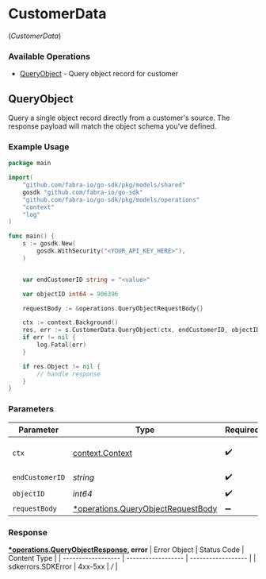 # CustomerData
(*CustomerData*)

### Available Operations

* [QueryObject](#queryobject) - Query object record for customer

## QueryObject

Query a single object record directly from a customer's source. The response payload will match the object schema you've defined.

### Example Usage

```go
package main

import(
	"github.com/fabra-io/go-sdk/pkg/models/shared"
	gosdk "github.com/fabra-io/go-sdk"
	"github.com/fabra-io/go-sdk/pkg/models/operations"
	"context"
	"log"
)

func main() {
    s := gosdk.New(
        gosdk.WithSecurity("<YOUR_API_KEY_HERE>"),
    )


    var endCustomerID string = "<value>"

    var objectID int64 = 906396

    requestBody := &operations.QueryObjectRequestBody{}

    ctx := context.Background()
    res, err := s.CustomerData.QueryObject(ctx, endCustomerID, objectID, requestBody)
    if err != nil {
        log.Fatal(err)
    }

    if res.Object != nil {
        // handle response
    }
}
```

### Parameters

| Parameter                                                                                   | Type                                                                                        | Required                                                                                    | Description                                                                                 |
| ------------------------------------------------------------------------------------------- | ------------------------------------------------------------------------------------------- | ------------------------------------------------------------------------------------------- | ------------------------------------------------------------------------------------------- |
| `ctx`                                                                                       | [context.Context](https://pkg.go.dev/context#Context)                                       | :heavy_check_mark:                                                                          | The context to use for the request.                                                         |
| `endCustomerID`                                                                             | *string*                                                                                    | :heavy_check_mark:                                                                          | N/A                                                                                         |
| `objectID`                                                                                  | *int64*                                                                                     | :heavy_check_mark:                                                                          | N/A                                                                                         |
| `requestBody`                                                                               | [*operations.QueryObjectRequestBody](../../pkg/models/operations/queryobjectrequestbody.md) | :heavy_minus_sign:                                                                          | N/A                                                                                         |


### Response

**[*operations.QueryObjectResponse](../../pkg/models/operations/queryobjectresponse.md), error**
| Error Object       | Status Code        | Content Type       |
| ------------------ | ------------------ | ------------------ |
| sdkerrors.SDKError | 4xx-5xx            | */*                |
